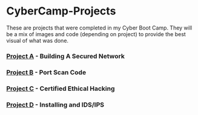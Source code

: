 # CyberCamp-Projects
These are projects that were completed in my Cyber Boot Camp. They will be a mix of images and code (depending on project) to provide the best visual of what was done.

### [Project A](https://github.com/jwinters35/CyberCamp-Projects/tree/main/project%20A) - Building A Secured Network

### [Project B](https://github.com/jwinters35/CyberCamp-Projects/tree/main/Project%20B) - Port Scan Code

### [Project C](https://github.com/jwinters35/CyberCamp-Projects/blob/main/Project%20C.pdf) - Certified Ethical Hacking

### [Project D](https://github.com/jwinters35/CyberCamp-Projects/blob/main/Project%20D) - Installing and IDS/IPS
